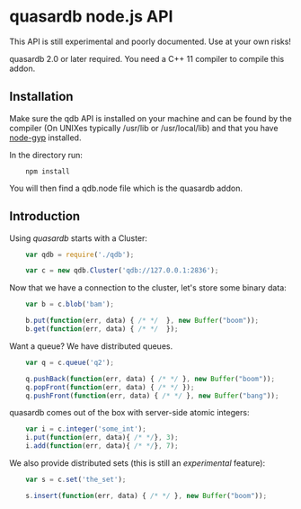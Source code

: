 # quasardb node.js API

This API is still experimental and poorly documented. Use at your own risks!

quasardb 2.0 or later required. You need a C++ 11 compiler to compile this addon.

## Installation

Make sure the qdb API is installed on your machine and can be found by the compiler (On UNIXes typically /usr/lib or /usr/local/lib) and that you have [node-gyp](https://github.com/TooTallNate/node-gyp) installed.

In the directory run:

```
    npm install
```

You will then find a qdb.node file which is the quasardb addon.

## Introduction

Using *quasardb* starts with a Cluster:

```javascript
    var qdb = require('./qdb');

    var c = new qdb.Cluster('qdb://127.0.0.1:2836');
```

Now that we have a connection to the cluster, let's store some binary data:

```javascript
    var b = c.blob('bam');

    b.put(function(err, data) { /* */  }, new Buffer("boom"));
    b.get(function(err, data) { /* */  });
```

Want a queue? We have distributed queues.

```javascript
    var q = c.queue('q2');

    q.pushBack(function(err, data) { /* */ }, new Buffer("boom"));
    q.popFront(function(err, data) { /* */ });
    q.pushFront(function(err, data) { /* */ }, new Buffer("bang"));
```

quasardb comes out of the box with server-side atomic integers:

```javascript
    var i = c.integer('some_int');
    i.put(function(err, data){ /* */}, 3);
    i.add(function(err, data){ /* */}, 7);
```

We also provide distributed sets (this is still an *experimental* feature):

```javascript
    var s = c.set('the_set');

    s.insert(function(err, data) { /* */ }, new Buffer("boom"));
```

